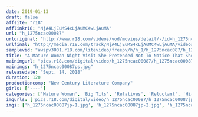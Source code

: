 ```yaml
---
date: 2019-01-13
draft: false
affsite: "r18"
afflinkr18: "NjA4LjEuMS4xLjAuMC4wLjAuMA"
url: "h_1275ncac00087"
urloriginal: "http://www.r18.com/videos/vod/movies/detail/-/id=h_1275ncac00087"
urlfinal: "http://media.r18.com/track/NjA4LjEuMS4xLjAuMC4wLjAuMA/videos/vod/movies/detail/-/id=h_1275ncac00087"
samplevid: "awspv3001.r18.com/litevideo/freepv/h/h_1/h_1275ncac087/h_1275ncac087_dmb_w.mp4"
title: "A Mature Woman Night Visit She Pretended Not To Notice That She Was Being Raped"
mainimgurl: "pics.r18.com/digital/video/h_1275ncac00087/h_1275ncac00087ps.jpg"
mainimgs: "h_1275ncac00087ps.jpg"
releasedate: "Sept. 14, 2018"
duration: 120
productioncomp: "New Century Literature Company"
girls: ['----']
categories: ['Mature Woman', 'Big Tits', 'Relatives', 'Reluctant', 'Hi-Def']
imgurls: ['pics.r18.com/digital/video/h_1275ncac00087/h_1275ncac00087jp-1.jpg', 'pics.r18.com/digital/video/h_1275ncac00087/h_1275ncac00087jp-2.jpg', 'pics.r18.com/digital/video/h_1275ncac00087/h_1275ncac00087jp-3.jpg', 'pics.r18.com/digital/video/h_1275ncac00087/h_1275ncac00087jp-4.jpg', 'pics.r18.com/digital/video/h_1275ncac00087/h_1275ncac00087jp-5.jpg', 'pics.r18.com/digital/video/h_1275ncac00087/h_1275ncac00087jp-6.jpg', 'pics.r18.com/digital/video/h_1275ncac00087/h_1275ncac00087jp-7.jpg', 'pics.r18.com/digital/video/h_1275ncac00087/h_1275ncac00087jp-8.jpg', 'pics.r18.com/digital/video/h_1275ncac00087/h_1275ncac00087jp-9.jpg', 'pics.r18.com/digital/video/h_1275ncac00087/h_1275ncac00087jp-10.jpg', 'pics.r18.com/digital/video/h_1275ncac00087/h_1275ncac00087jp-11.jpg', 'pics.r18.com/digital/video/h_1275ncac00087/h_1275ncac00087jp-12.jpg', 'pics.r18.com/digital/video/h_1275ncac00087/h_1275ncac00087jp-13.jpg', 'pics.r18.com/digital/video/h_1275ncac00087/h_1275ncac00087jp-14.jpg', 'pics.r18.com/digital/video/h_1275ncac00087/h_1275ncac00087jp-15.jpg', 'pics.r18.com/digital/video/h_1275ncac00087/h_1275ncac00087jp-16.jpg', 'pics.r18.com/digital/video/h_1275ncac00087/h_1275ncac00087jp-17.jpg', 'pics.r18.com/digital/video/h_1275ncac00087/h_1275ncac00087jp-18.jpg', 'pics.r18.com/digital/video/h_1275ncac00087/h_1275ncac00087jp-19.jpg', 'pics.r18.com/digital/video/h_1275ncac00087/h_1275ncac00087jp-20.jpg']
imgs: ['h_1275ncac00087jp-1.jpg', 'h_1275ncac00087jp-2.jpg', 'h_1275ncac00087jp-3.jpg', 'h_1275ncac00087jp-4.jpg', 'h_1275ncac00087jp-5.jpg', 'h_1275ncac00087jp-6.jpg', 'h_1275ncac00087jp-7.jpg', 'h_1275ncac00087jp-8.jpg', 'h_1275ncac00087jp-9.jpg', 'h_1275ncac00087jp-10.jpg', 'h_1275ncac00087jp-11.jpg', 'h_1275ncac00087jp-12.jpg', 'h_1275ncac00087jp-13.jpg', 'h_1275ncac00087jp-14.jpg', 'h_1275ncac00087jp-15.jpg', 'h_1275ncac00087jp-16.jpg', 'h_1275ncac00087jp-17.jpg', 'h_1275ncac00087jp-18.jpg', 'h_1275ncac00087jp-19.jpg', 'h_1275ncac00087jp-20.jpg']
---
```

